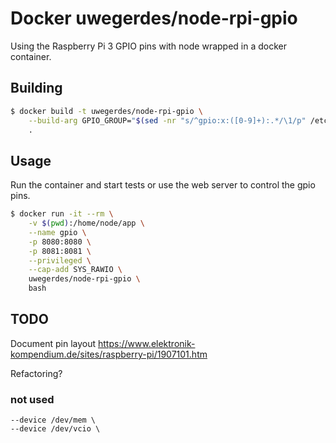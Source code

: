# Docker uwegerdes/node-rpi-gpio

Using the Raspberry Pi 3 GPIO pins with node wrapped in a docker container.

## Building 

```bash
$ docker build -t uwegerdes/node-rpi-gpio \
	--build-arg GPIO_GROUP="$(sed -nr "s/^gpio:x:([0-9]+):.*/\1/p" /etc/group)" \
	.
```

## Usage

Run the container and start tests or use the web server to control the gpio pins.

```bash
$ docker run -it --rm \
	-v $(pwd):/home/node/app \
	--name gpio \
	-p 8080:8080 \
	-p 8081:8081 \
	--privileged \
	--cap-add SYS_RAWIO \
	uwegerdes/node-rpi-gpio \
	bash
```


## TODO

Document pin layout
https://www.elektronik-kompendium.de/sites/raspberry-pi/1907101.htm

Refactoring?

### not used
	--device /dev/mem \
	--device /dev/vcio \

